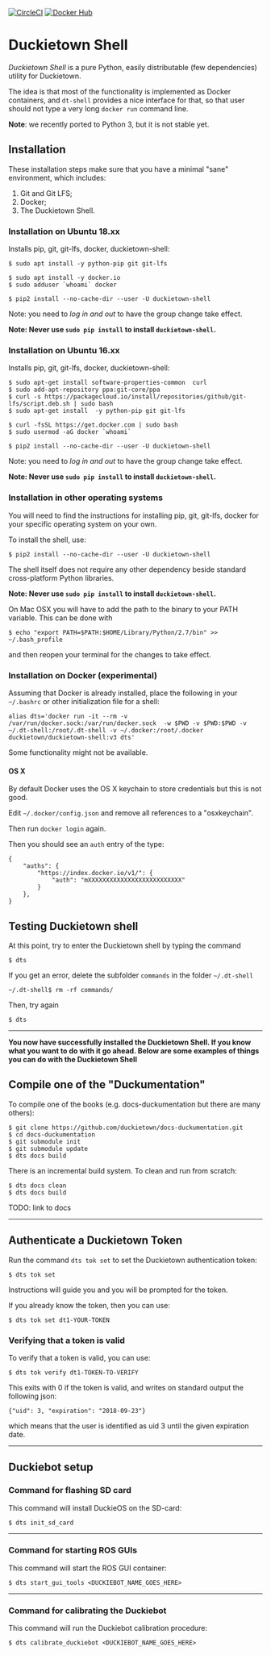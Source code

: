 [![CircleCI](https://circleci.com/gh/duckietown/duckietown-shell.svg?style=shield)](https://circleci.com/gh/duckietown/duckietown-shell) 
[![Docker Hub](https://img.shields.io/docker/pulls/duckietown/duckietown-shell.svg)](https://hub.docker.com/r/duckietown/duckietown-shell/)

# Duckietown Shell

*Duckietown Shell* is a pure Python, easily distributable (few dependencies) utility for Duckietown.

The idea is that most of the functionality is implemented as Docker containers, and `dt-shell` provides a nice interface for that, so that user should not type a very long `docker run` command line.

**Note**: we recently ported to Python 3, but it is not stable yet.
 
## Installation

These installation steps make sure that you have a minimal "sane" environment, which includes:

1. Git and Git LFS;
2. Docker;
3. The Duckietown Shell.


### Installation on Ubuntu 18.xx

Installs pip, git, git-lfs, docker, duckietown-shell:

    $ sudo apt install -y python-pip git git-lfs
    
    $ sudo apt install -y docker.io
    $ sudo adduser `whoami` docker
    
    $ pip2 install --no-cache-dir --user -U duckietown-shell
    
Note: you need to *log in and out* to have the group change take effect.

**Note: Never use `sudo pip install` to install `duckietown-shell`.**

### Installation on Ubuntu 16.xx

Installs pip, git, git-lfs, docker, duckietown-shell:

    $ sudo apt-get install software-properties-common  curl
    $ sudo add-apt-repository ppa:git-core/ppa
    $ curl -s https://packagecloud.io/install/repositories/github/git-lfs/script.deb.sh | sudo bash
    $ sudo apt-get install  -y python-pip git git-lfs 
    
    $ curl -fsSL https://get.docker.com | sudo bash
    $ sudo usermod -aG docker `whoami` 
    
    $ pip2 install --no-cache-dir --user -U duckietown-shell
    
Note: you need to *log in and out* to have the group change take effect.

**Note: Never use `sudo pip install` to install `duckietown-shell`.**

### Installation in other operating systems

You will need to find the instructions for installing pip, git, git-lfs, docker for your specific operating system on your own.

To install the shell, use:

    $ pip2 install --no-cache-dir --user -U duckietown-shell

The shell itself does not require any other dependency beside standard cross-platform Python libraries.

**Note: Never use `sudo pip install` to install `duckietown-shell`.**


On Mac OSX you will have to add the path to the binary to your PATH variable. 
This can be done with 

    $ echo "export PATH=$PATH:$HOME/Library/Python/2.7/bin" >> ~/.bash_profile

and then reopen your terminal for the changes to take effect.


### Installation on Docker (experimental)

Assuming that Docker is already installed, place the following
in your `~/.bashrc` or other initialization file for a shell:

    alias dts='docker run -it --rm -v /var/run/docker.sock:/var/run/docker.sock  -w $PWD -v $PWD:$PWD -v ~/.dt-shell:/root/.dt-shell -v ~/.docker:/root/.docker duckietown/duckietown-shell:v3 dts'

Some functionality might not be available.


#### OS X

By default Docker uses the OS X keychain to store credentials but this is not good.

Edit `~/.docker/config.json` and remove all references to a "osxkeychain".

Then run `docker login` again.

Then you should see an `auth` entry of the type:

    {
        "auths": {
            "https://index.docker.io/v1/": {
                "auth": "mXXXXXXXXXXXXXXXXXXXXXXXXXX"
            }
        },
    }

## Testing Duckietown shell

At this point, try to enter the Duckietown shell by typing the command

    $ dts

If you get an error, delete the subfolder `commands` in the folder `~/.dt-shell` 

    ~/.dt-shell$ rm -rf commands/

Then, try again

    $ dts

-----------------------

**You now have successfully installed the Duckietown Shell. If you know what you want to do with it go ahead. Below are some examples of things you can do with the Duckietown Shell** 

## Compile one of the "Duckumentation"

To compile one of the books (e.g. docs-duckumentation but there are many others):

    $ git clone https://github.com/duckietown/docs-duckumentation.git
    $ cd docs-duckumentation
    $ git submodule init
    $ git submodule update
    $ dts docs build

There is an incremental build system. To clean and run from scratch:

    $ dts docs clean
    $ dts docs build

TODO: link to docs

    

-----------------------
        

## Authenticate a Duckietown Token

Run the command `dts tok set` to set the Duckietown authentication token:

    $ dts tok set  

Instructions will guide you and you will be prompted for the token.

If you already know the token, then you can use:

    $ dts tok set dt1-YOUR-TOKEN
    
### Verifying that a token is valid

To verify that a token is valid, you can use:

    $ dts tok verify dt1-TOKEN-TO-VERIFY
    
This exits with 0 if the token is valid, and writes on standard output the following json:

    {"uid": 3, "expiration": "2018-09-23"}
    
which means that the user is identified as uid 3 until the given expiration date.
 

-----------------------

## Duckiebot setup

### Command for flashing SD card

This command will install DuckieOS on the SD-card:

    $ dts init_sd_card

-----------------------

### Command for starting ROS GUIs

This command will start the ROS GUI container:

    $ dts start_gui_tools <DUCKIEBOT_NAME_GOES_HERE>

-----------------------

### Command for calibrating the Duckiebot

This command will run the Duckiebot calibration procedure:

    $ dts calibrate_duckiebot <DUCKIEBOT_NAME_GOES_HERE>

